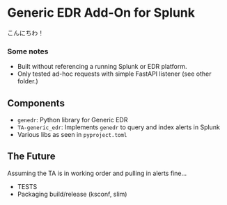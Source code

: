 # Generic EDR Add-On for Splunk
こんにちわ！

### Some notes
* Built without referencing a running Splunk or EDR platform.
* Only tested ad-hoc requests with simple FastAPI listener (see other folder.)

## Components
* `genedr`: Python library for Generic EDR
* `TA-generic_edr`: Implements `genedr` to query and index alerts in Splunk
* Various libs as seen in `pyproject.toml`

## The Future
Assuming the TA is in working order and pulling in alerts fine...
* TESTS
* Packaging build/release (ksconf, slim)
